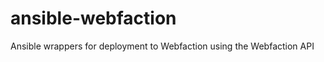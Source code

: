ansible-webfaction
==================

Ansible wrappers for deployment to Webfaction using the Webfaction API

